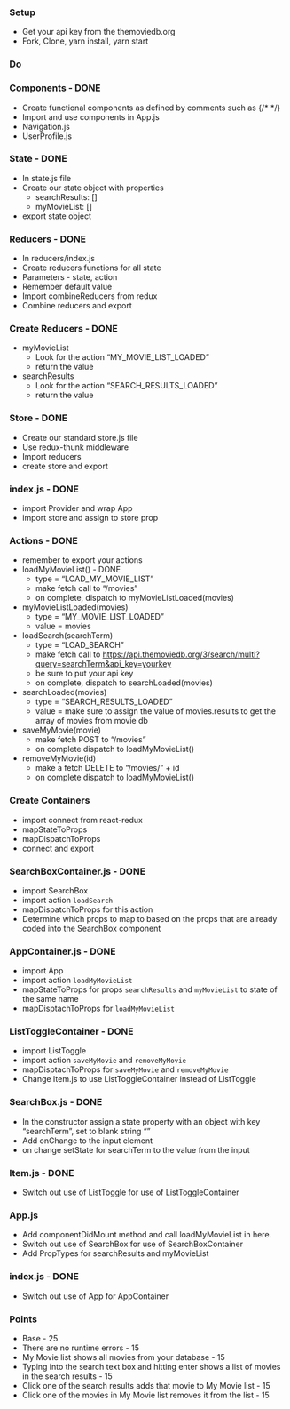 
### Setup
* Get your api key from the themoviedb.org
* Fork, Clone, yarn install, yarn start

### Do

### Components - DONE
* Create functional components as defined by comments such as  {/*  <Navigation>   */}
* Import and use components in App.js
* Navigation.js
* UserProfile.js

### State - DONE
* In state.js file
* Create our state object with properties
    * searchResults: []
    * myMovieList: []
* export state object

### Reducers - DONE
* In reducers/index.js
* Create reducers functions for all state
* Parameters - state, action
* Remember default value
* Import combineReducers from redux
* Combine reducers and export

### Create Reducers - DONE
* myMovieList
    * Look for the action “MY_MOVIE_LIST_LOADED”
    * return the value
* searchResults
    * Look for the action “SEARCH_RESULTS_LOADED”
    * return the value

### Store - DONE
* Create our standard store.js file
* Use redux-thunk middleware
* Import reducers
* create store and export

### index.js - DONE
* import Provider and wrap App 
* import store and assign to store prop

### Actions - DONE
* remember to export your actions
* loadMyMovieList() - DONE
    * type = “LOAD_MY_MOVIE_LIST”
    * make fetch call to “/movies”
    * on complete, dispatch to myMovieListLoaded(movies)
* myMovieListLoaded(movies)
    * type = “MY_MOVIE_LIST_LOADED”
    * value = movies 
* loadSearch(searchTerm)
    * type = “LOAD_SEARCH”
    * make fetch call to https://api.themoviedb.org/3/search/multi?query=searchTerm&api_key=yourkey
    * be sure to put your api key
    * on complete, dispatch to searchLoaded(movies)
* searchLoaded(movies)
    * type = “SEARCH_RESULTS_LOADED”
    * value = make sure to assign the value of movies.results to get the array of movies from movie db
* saveMyMovie(movie)
    * make fetch POST to “/movies”
    * on complete dispatch to loadMyMovieList()
* removeMyMovie(id)
    * make a fetch DELETE to “/movies/” + id
    * on complete dispatch to loadMyMovieList()


### Create Containers
* import connect from react-redux
* mapStateToProps
* mapDispatchToProps
* connect and export

### SearchBoxContainer.js - DONE
* import SearchBox
* import action `loadSearch`
* mapDispatchToProps for this action
* Determine which props to map to based on the props that are already coded into the SearchBox component

### AppContainer.js - DONE
* import App
* import action `loadMyMovieList`
* mapStateToProps for props `searchResults` and `myMovieList` to state of the same name
* mapDisptachToProps for `loadMyMovieList`

### ListToggleContainer - DONE
* import ListToggle
* import action `saveMyMovie` and `removeMyMovie`
* mapDisptachToProps for `saveMyMovie` and `removeMyMovie`
* Change Item.js to use ListToggleContainer instead of ListToggle

### SearchBox.js - DONE
* In the constructor assign a state property with an object with key “searchTerm”, set to blank string “”
* Add onChange to the input element
* on change setState for searchTerm to the value from the input

### Item.js - DONE
* Switch out use of ListToggle for use of ListToggleContainer

### App.js
* Add componentDidMount method and call loadMyMovieList in here.
* Switch out use of SearchBox for use of SearchBoxContainer
* Add PropTypes for searchResults and myMovieList

### index.js - DONE
* Switch out use of App for AppContainer

### Points
* Base - 25 
* There are no runtime errors - 15
* My Movie list shows all movies from your database - 15
* Typing into the search text box and hitting enter shows a list of movies in the search results - 15
* Click one of the search results adds that movie to My Movie list - 15
* Click one of the movies in My Movie list removes it from the list - 15
